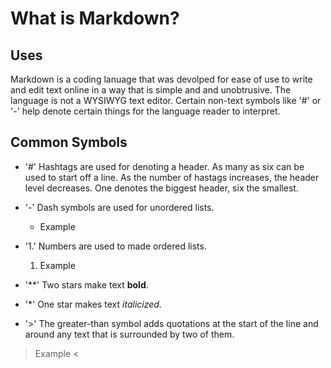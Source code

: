# What is Markdown?

## Uses

Markdown is a coding lanuage that was devolped for ease of use to write and edit text online in a way that is simple and 
and unobtrusive. The language is not a WYSIWYG text editor. Certain non-text symbols like '#' or '-' help denote certain things 
for the language reader to interpret.

## Common Symbols

- '#' Hashtags are used for denoting a header. As many as six can be used to start off a line. As the number of hastags increases, the header level decreases. One denotes the biggest header, six the smallest.

- '-' Dash symbols are used for unordered lists.
  - Example

- '1.' Numbers are used to made ordered lists.
  1. Example

- '**' Two stars make text **bold**.

- '*' One star makes text *italicized*.

- '>' The greater-than symbol adds quotations at the start of the line and around any text that is surrounded by two of them.
> Example <

